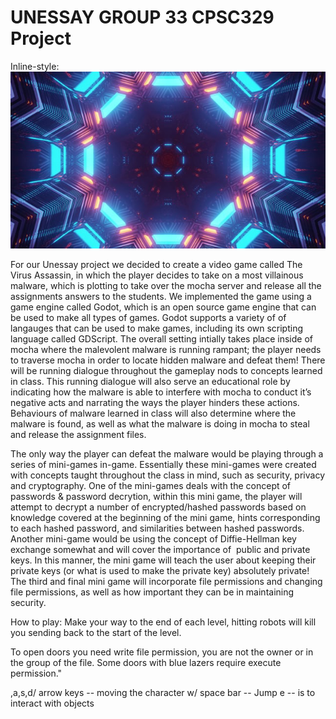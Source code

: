 # UNESSAY GROUP 33 CPSC329 Project


Inline-style: 
![alt text](https://github.com/hailey-allen/Unessay/blob/main/assets/bg/mainbackg.png)


For our Unessay project we decided to create a video game called The Virus Assassin, in which the player decides to take on a most villainous malware, which is plotting to take over the mocha server and release all the assignments answers to the students. We implemented the game using a game engine called Godot, which is an open source game engine that can be used to make all types of games. Godot supports a variety of of langauges that can be used to make games, including its own scripting language called GDScript. The overall setting intially takes place inside of mocha where the malevolent malware is running rampant; the player needs to traverse mocha in order to locate hidden malware and defeat them! There will be running dialogue throughout the gameplay nods to concepts learned in class. This running dialogue will also serve an educational role by indicating how the malware is able to interfere with mocha to conduct it’s negative acts and narrating the ways the player hinders these actions. Behaviours of malware learned in class will also determine where the malware is found, as well as what the malware is doing in mocha to steal and release the assignment files.

The only way the player can defeat the malware would be playing through a series of mini-games in-game. Essentially these mini-games were created with concepts taught throughout the class in mind, such as security, privacy and cryptography. One of the mini-games deals with the concept of passwords & password decrytion, within this mini game, the player will attempt to decrypt a number of encrypted/hashed passwords based on knowledge covered at the beginning of the mini game, hints corresponding to each hashed password, and similarities between hashed passwords. Another mini-game would be using the concept of Diffie-Hellman key exchange somewhat and will cover the importance of  public and private keys. In this manner, the mini game will teach the user about keeping their private keys (or what is used to make the private key) absolutely private! The third and final mini game will incorporate file permissions and changing file permissions, as well as how important they can be in maintaining security.


How to play:
Make your way to the end of each level, hitting robots will kill you 
sending back to the start of the level.

To open doors you need write file permission, you are not the owner 
or in the group of the file. Some doors with blue lazers require execute 
permission."

,a,s,d/ arrow keys -- moving the character
w/ space bar -- Jump
e -- is to interact with objects




